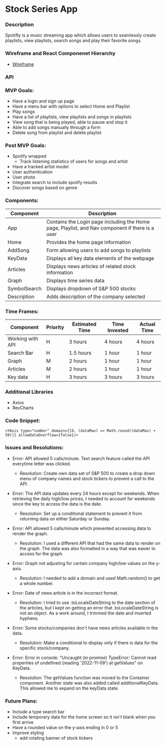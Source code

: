 # Stock Series App

### Description

Spotifly is a music streaming app which allows users to seamlessly create playlists, view playlists, search songs and play their favorite songs. 



### Wireframe and React Componenet Hierarchy

- [Wireframe](https://viewer.diagrams.net/?tags=%7B%7D&highlight=0000ff&edit=_blank&layers=1&nav=1#R7V1td6rGFv41rtv7IVnACOpHE5O2d6VtVrPa236cAFFOkLEwvp1f3xkdUNjbKFHGMclZ60TZIMLz7Nmz3wZb5Ha8%2BDGlk9EvLAjjlmMFixYZtBzHIZYnXqRkuZbYttteS4ZpFCjZRvAUfQ%2BV0FLSaRSEWelAzljMo0lZ6LMkCX1ektE0ZfPyYS8sLn%2FrhA5DIHjyaQyl%2F48CPlpLu661kf8URsNR%2Fs22pfaMaX6wEmQjGrD5lojctchtyhhfvxsvbsNYopfjsv7c%2FY69xYWlYcIP%2BcDPlPz2d%2FB6%2B6337bfxlM9m36PgSpExo%2FFU3fCfYcojcf9CessSTqMkTNUN8GWOSjaPxjFNxNbNfBTx8GlCfblrLrRAyEZ8HIstW7zNOE25otUhQgAvW93JTHxxuNgSqdv4MWTjkKdLcYjaSxSiuU511PZ8i6D8mNEWOW6uVFQpxbA49QY38UZBVwNGF8AIIEvZNAlCeRJrP2oQpDfZ24%2FcsozcFlK2hyDV7jaFVAcg9ZM4s5loOQeiRZoCqwfAegpp6o%2FMhMs9EC6nKbjy4b2F12NMl3GU8cxMyBDLpRkyB0D2IOASEvYi%2FhTwXV9fm4lg79Ax2phFswmqdcisaQRg7UNny3ZjgHk75gDrUTpjZqG2qOjU7qnB6yAgeo2B2AFAhYHwXNUmS%2FmIDVlC47uN9KYM5eaYB8YmCsBvIedL5a%2FRKWdleMNFxP%2BSH7921dbfW3sGC3Xm1cZSbdSjJGPT1A%2FfunHlawm%2Fchi%2BdcL8QAnLmxSnYUx5NCs7%2FKcnDPqIf2SIkRCnErHNAZ41zSbrgOclWkhOG9P9Tqei%2By7QfRfzthtT%2FS5AchBlPpsZZ3J3GI%2FugcajuSkLOpZvIGebg5zjtc9sd4to1XToHOsA6LQiB11NM5EjxiEHPUwzkasOV%2BL1zj1cYYLLTOiqwxWFTitytXJaBg3X8yMH45vfQ1%2FcdbxUIbWArAqluFlezZym7DW8ZTFLhSRhq2zrSxTHFRGNo2EiNuU3CA%2BI3MxUBrevdoyjIIh3OZRlB6kxw1B1IQk0qT2Eo8Yyaw7MQwqO2HgcrtD43OwQAkeQXnaghw8oMSU6csrYtTswOsKyK41hl594O2nMkqGQ%2FJy8sE%2Bm2d5%2BcrQm9DvQk7u8elsHqSJprrd1oHOirYxUcHg5daQOnO30FkbqY3ZoMak5zOAcdNbKSH0IkTQTDmGvMQxhnkljaaQ%2BYuevjXTh7J1rmmmYmVoZ6doAqcuujOSc7C2NdJWXvLc0kh9oSGkkv5yzl0bqa79ptZEehBLAaAx4poVOPeidf5jQqT47psVOvVqp3HNOidVcrm0jnpiFYFcITw8eDJg2foX1K0Vipw%2Bu3sQ%2BgCS95gdGaRei4E4bsQ02gp2Td0GcHjwYrq1t9zEAAkXWiCjiRqOINgYo0nyKAfrBzYTdqxBjn3kaLOaILWL68fN0%2FNmYIZ5rGjOwN2RAuWxs7AcXX1WqT5Db3j90unoJgtHRYJqKCJcln42cjmnkONYBDQfZiE7k22i8Wra1zU4VZC4TN4X0gT6H8SPLohXXZPDMOGdjcUAsd9xQ%2F3W4Aj6nsuWQl9U%2Fccjqy%2Fp5VGxhIbK6nsGIc7kurS%2BhcO79IGlfRz5LXiJBaXrti2907gPKqXiR8ky%2BsiR%2F68pu%2FNWOq0k8za78KPXjUDbpd68nYuoV2saSvLgjjm1SPbpV7xiqh4O5I82pB%2ByqEFZVCFSIfiX%2Bs0kogbTGLFgV1OaRuFa56C81dXbURqhXJZRAQu22XmsM450LKIb2qnHj%2BVcfFoPzw6S8C904XYZaffSRRQnfsnO9shPZqYRT65y7%2BtCGptrnWafkwXlWdBd3c4QGEOh6PrBhZKpbs2X2nPY71KJGlNAtE2MjzQt6owQCndCW48VcwSLpylfBe%2F9M5erwG7J5K94N5asskCSrtN36o%2BJa1p9e7wa818p76KOnyBzl9CBFa6J3WiJYnrk2P480y%2BYsDT4YP1h5Vzc%2FME7ATV2t7uR3OmLvsUjVkqEHIdXabWkT6FoPWPIfqeojOpP5C5rIP74vEBVXcy%2B9bmnzHeuPifkzTNN8OpUhgi1J1pvnQPtnyyas4Cs3XHLH1dqyifDVctqTxdqcVQxbfqLnXLBuvCus3HP1wH2Wzwx9gfpx9GNJsBS%2BXjXAlvk1pQabcuKXKjiV5JqHmATNTicsGjSnCmo6tn4Q7IXcH%2F33SydaSOIAexiP3nnChVHjJWRgrF4JSAP60W0X5qovPAOT68ZXBuZADUCaxy7HR64VRrr1XSOvc70%2FD5MzqMn4nSTONzIPU58gA%2FMwLlYP%2FBh5mOP5MSAP48KswW6DpyUX8w67ZFwuxoVFsX6chjRYvpWNER63PPMFpPubJtS8ZIyrMxmzNQK%2FQi4YKViINuRdW5q0AeZkfmVc8Xw7Cv1XeQq5wnBaeBYWLSwAp6%2FhavQnwUouoDCUvv1jvjaddsctm2ss8tPbxOAgTQyAkLoLbhqAznGryQfEgWhj0LUbW%2BvoWHAsqGYedEHCe12zU2FIqj5yG8nwosu9mlM%2F5JG3fTFkj10tqgU9JMTQjR7SsLurH9Q4%2FFzEV9WNn9Oca7Nu7qOtvMHvklyXBuhvV9eUEezZ0XrnPuTJx%2FhKBPPGDjL76R47%2B9NP%2B8aO7bw5djhrbZ5Tcab8R309rywKtjuHLp5srvUYeXTvRMEKnzVwbl1vV8tMHuKl2FjvdmPVEQd54ncOIPSWzQMQexaNZgBhlHFJACKeim4AYRImB5BcAIDYXK8ZQPxRPsc%2FmEbHdO8heR%2FN033O1naokbKJkAzYXGZ0nsJYZgG2Z%2BzP4tu61c4pD1ucorVhxkF7pyqEhEnQlz8xJpGNaZZFfpmedwK3t%2BJ%2B4MNljizMu9VRRKoe1sGl%2BcqjRHrVx1ycrjb%2FcJP8dTcl30eEz%2F4XTl3XjedX5%2BpyASMAofuNZGcFNb0LjVAgkSFgcpNLZSCV0d%2BtKV8tLjg40InPG%2F2oXHSJPrLrBHXfPaOoDo87qr4EyUQ2VfVFLxfONXdxdByWjWHnVG05nKkx7E4SnuPXi6TAE3ocemXHquWQ%2B3v7xuo3iGvPOFjhrPkLS4f0yHU2TeHnuqYBqLPsX3Rcj2eTD9NtfWL3qcF2a7G5%2BR3f9XS7%2BTlkcvcv)



### API



### MVP Goals:

- Have a login and sign up page
- Have a menu bar with options to select Home and Playlist
- Play songs
- Have a list of playlists, view playlists and songs in playlists
- View song that is being played, able to pause and stop it
- Able to add songs manually through a form 
- Delete song from playlist and delete playlist


### Post MVP Goals:

- Spotify wrapped
    - Track listening statistics of users for songs and artist
- Have a tracked artist model
- User authentication
- User photo
- Integrate search to include spotify results 
- Discover songs based on genre 


### Components:

| Component    | Description                                                              |
| ------------ | ------------------------------------------------------------------------ |
| App          | Contains the Login page including the Home page, Playlist, and Nav component if there is a user |
| Home       | Provides the home page information                           |
| AddSong    | Form allowing users to add songs to playlists           |
| KeyData      | Displays all key data elements of the webpage                            |
| Articles     | Displays news articles of related stock information                      |
| Graph        | Displays time series data                                                |
| SymbolSearch | Displays dropdown of S&P 500 stocks                                      |
| Description  | Adds description of the company selected                                 |

### Time Frames:

| Component        | Priority | Estimated Time | Time Invested | Actual Time |
| ---------------- | -------- | -------------- | ------------- | ----------- |
| Working with API | H        | 3 hours        | 4 hours       | 4 hours     |
| Search Bar       | H        | 1.5 hours      | 1 hour        | 1 hour      |
| Graph            | M        | 2 hours        | 1 hour        | 1 hour      |
| Articles         | M        | 2 hours        | 1 hour        | 1 hour      |
| Key data         | H        | 3 hours        | 3 hours       | 3 hours     |

### Additional Libraries

- Axios
- RevCharts

### Code Snippet:

`<YAxis type="number" domain={[0, (dataMax) => Math.round((dataMax) + 50)]} allowDataOverflow={false}/>`

### Issues and Resolutions:

- Error: API allowed 5 calls/minute. Text search feature called the API everytime letter was clicked.

  - Resolution: Create own data set of S&P 500 to create a drop down menu of company names and stock tickers to prevent a call to the API.

- Error: The API data updates every 24 hours except for weekends. When retrieving the daily high/low prices, I needed to account for weekends since the key to access the data is the date.

  - Resolution: Set up a conditional statement to prevent it from returning data on either Saturday or Sunday.

- Error: API allowed 5 calls/minute which prevented accessing data to render the graph.

  - Resolution: I used a different API that had the same data to render on the graph. The data was also formatted in a way that was easier to access for the graph.

- Error: Graph not adjusting for certain company high/low values on the y-axis.

  - Resolution: I needed to add a domain and used Math.random() to get a whole number.

- Error: Date of news article is in the incorrect format.

  - Resolution: I tried to use .toLocaleDateString to the date section of the articles, but I kept on getting an error that .toLocaleDateString is not an object. As a work around, I trimmed the date and inserted hyphens.

- Error: Some stocks/companies don't have news articles available in the data.

  - Resolution: Make a conditional to display only if there is data for the specific stock/company.

- Error: Error in console: "Uncaught (in promise) TypeError: Cannot read properties of undefined (reading '2022-11-09') at getValues" on KeyData.
  - Resolution: The getValues function was moved to the Container component. Another state was also added called additionalKeyData. This allowed me to expand on the keyData state.

### Future Plans:

- Include a type search bar
- Include temporary data for the home screen so it isn't blank when you first arrive
- Have a rounded value on the y-axis ending in 0 or 5
- Improve styling
  - add rotating banner of stock tickers
